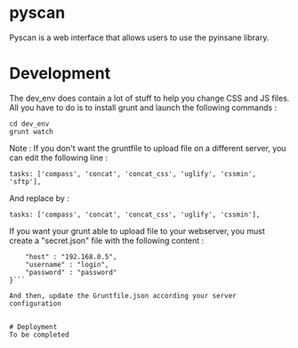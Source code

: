 # pyscan

Pyscan is a web interface that allows users to use the pyinsane library.

# Development

The dev_env does contain a lot of stuff to help you change CSS and JS files. All you have to do is to install grunt and launch the following commands :

```
cd dev_env
grunt watch
```

Note : If you don't want the gruntfile to upload file on a different server, you can edit the following line :

```tasks: ['compass', 'concat', 'concat_css', 'uglify', 'cssmin', 'sftp'],```

And replace by :

```tasks: ['compass', 'concat', 'concat_css', 'uglify', 'cssmin'],```

If you want your grunt able to upload file to your webserver, you must create a "secret.json" file with the following content :

```{
    "host" : "192.168.0.5",
    "username" : "login",
    "password" : "password"
}```

And then, update the Gruntfile.json according your server configuration


# Deployment
To be completed
